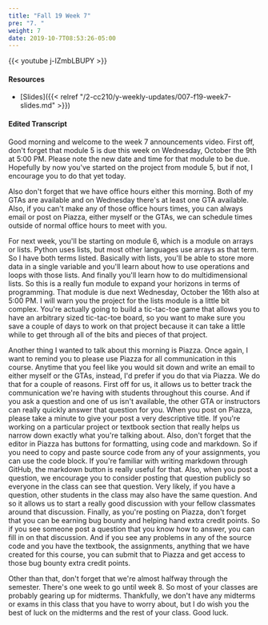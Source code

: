 ```yaml
---
title: "Fall 19 Week 7"
pre: "7. "
weight: 7
date: 2019-10-7T08:53:26-05:00
---
```


{{< youtube j-IZmbLBUPY >}}

#### Resources

* [Slides]({{< relref "/2-cc210/y-weekly-updates/007-f19-week7-slides.md" >}})

#### Edited Transcript

Good morning and welcome to the week 7 announcements video. First off, don't forget that module 5 is due this week on Wednesday, October the 9th at 5:00 PM. Please note the new date and time for that module to be due. Hopefully by now you've started on the project from module 5, but if not, I encourage you to do that yet today.

Also don't forget that we have office hours either this morning. Both of my GTAs are available and on Wednesday there's at least one GTA available. Also, if you can't make any of those office hours times, you can always email or post on Piazza, either myself or the GTAs, we can schedule times outside of normal office hours to meet with you.

For next week, you'll be starting on module 6, which is a module on arrays or lists. Python uses lists, but most other languages use arrays as that term. So I have both terms listed. Basically with lists, you'll be able to store more data in a single variable and you'll learn about how to use operations and loops with those lists. And finally you'll learn how to do multidimensional lists. So this is a really fun module to expand your horizons in terms of programming. That module is due next Wednesday, October the 16th also at 5:00 PM. I will warn you the project for the lists module is a little bit complex. You're actually going to build a tic-tac-toe game that allows you to have an arbitrary sized tic-tac-toe board, so you want to make sure you save a couple of days to work on that project because it can take a little while to get through all of the bits and pieces of that project.

Another thing I wanted to talk about this morning is Piazza. Once again, I want to remind you to please use Piazza for all communication in this course. Anytime that you feel like you would sit down and write an email to either myself or the GTAs, instead, I'd prefer if you do that via Piazza. We do that for a couple of reasons. First off for us, it allows us to better track the communication we're having with students throughout this course. And if you ask a question and one of us isn't available, the other GTA or instructors can really quickly answer that question for you. When you post on Piazza, please take a minute to give your post a very descriptive title. If you're working on a particular project or textbook section that really helps us narrow down exactly what you're talking about. Also, don't forget that the editor in Piazza has buttons for formatting, using code and markdown. So if you need to copy and paste source code from any of your assignments, you can use the code block. If you're familiar with writing markdown through GitHub, the markdown button is really useful for that. Also, when you post a question, we encourage you to consider posting that question publicly so everyone in the class can see that question. Very likely, if you have a question, other students in the class may also have the same question. And so it allows us to start a really good discussion with your fellow classmates around that discussion. Finally, as you're posting on Piazza, don't forget that you can be earning bug bounty and helping hand extra credit points. So if you see someone post a question that you know how to answer, you can fill in on that discussion. And if you see any problems in any of the source code and you have the textbook, the assignments, anything that we have created for this course, you can submit that to Piazza and get access to those bug bounty extra credit points.

Other than that, don't forget that we're almost halfway through the semester. There's one week to go until week 8. So most of your classes are probably gearing up for midterms. Thankfully, we don't have any midterms or exams in this class that you have to worry about, but I do wish you the best of luck on the midterms and the rest of your class. Good luck.
